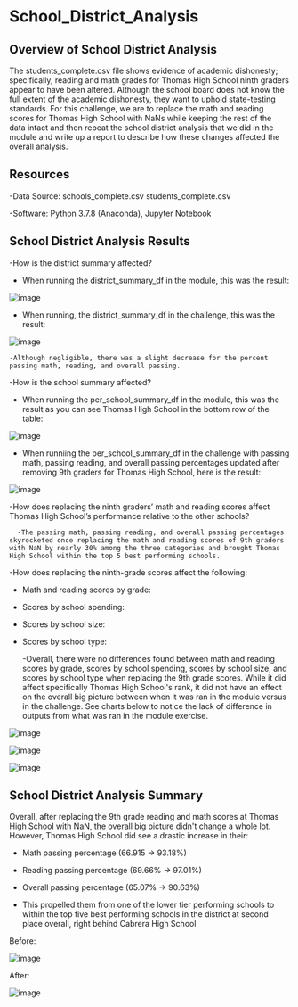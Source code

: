 # School_District_Analysis

## Overview of School District Analysis
The students_complete.csv file shows evidence of academic dishonesty; specifically, reading and math grades for Thomas High School ninth graders appear to have been altered. Although the school board does not know the full extent of the academic dishonesty, they want to uphold state-testing standards. For this challenge, we are to replace the math and reading scores for Thomas High School with NaNs while keeping the rest of the data intact and then repeat the school district analysis that we did in the module and write up a report to describe how these changes affected the overall analysis.

## Resources
-Data Source: schools_complete.csv
              students_complete.csv

-Software: Python 3.7.8 (Anaconda), Jupyter Notebook

## School District Analysis Results

-How is the district summary affected?
  
  - When running the district_summary_df in the module, this was the result:
  
  ![image](https://user-images.githubusercontent.com/70483866/94389178-be620280-0114-11eb-8b60-79e54390907a.png)
  
  - When running, the district_summary_df in the challenge, this was the result: 
  
  ![image](https://user-images.githubusercontent.com/70483866/94389316-26184d80-0115-11eb-9f95-dc79500f52eb.png)

    -Although negligible, there was a slight decrease for the percent passing math, reading, and overall passing.
    
-How is the school summary affected?

   - When running the per_school_summary_df in the module, this was the result as you can see Thomas High School in the bottom row of the table:
   
   
![image](https://user-images.githubusercontent.com/70483866/94389756-498fc800-0116-11eb-8f9e-dbc102c6970a.png)

   - When runniing the per_school_summary_df in the challenge with passing math, passing reading, and overall passing percentages updated after removing 9th graders for Thomas       High School, here is the result:
   
 ![image](https://user-images.githubusercontent.com/70483866/94389975-f79b7200-0116-11eb-93a6-686ab300680a.png)
 
-How does replacing the ninth graders’ math and reading scores affect Thomas High School’s performance relative to the other schools?
 
      -The passing math, passing reading, and overall passing percentages skyrocketed once replacing the math and reading scores of 9th graders with NaN by nearly 30% among the three categories and brought Thomas High School within the top 5 best performing schools.

-How does replacing the ninth-grade scores affect the following:

  - Math and reading scores by grade:
  
  - Scores by school spending:
  
  - Scores by school size:
  
  - Scores by school type:
  
      -Overall, there were no differences found between math and reading scores by grade, scores by school spending, scores by school size, and scores by school type when replacing the 9th grade scores. While it did affect specifically Thomas High School's rank, it did not have an effect on the overall big picture between when it was ran in the module versus in the challenge. See charts below to notice the lack of difference in outputs from what was ran in the module exercise.
      
![image](https://user-images.githubusercontent.com/70483866/94391056-223afa00-011a-11eb-9cce-b3ae432100d6.png)

![image](https://user-images.githubusercontent.com/70483866/94391095-3f6fc880-011a-11eb-956a-7780fd77d3ca.png)

![image](https://user-images.githubusercontent.com/70483866/94391127-557d8900-011a-11eb-8ac0-d08196176f20.png)

      
## School District Analysis Summary

Overall, after replacing the 9th grade reading and math scores at Thomas High School with NaN, the overall big picture didn't change a whole lot. However, Thomas High School did see a drastic increase in their:

  - Math passing percentage (66.915 -> 93.18%)
  
  - Reading passing percentage (69.66% -> 97.01%)
  
  - Overall passing percentage (65.07% -> 90.63%)  
  
  - This propelled them from one of the lower tier performing schools to within the top five best performing schools in the district at second place overall, right behind Cabrera High School

Before:

![image](https://user-images.githubusercontent.com/70483866/94392546-2c5ef780-011e-11eb-97dd-ceee2bda24fc.png)

After:

![image](https://user-images.githubusercontent.com/70483866/94391529-46e3a180-011b-11eb-99c3-bc738c74fad8.png)


